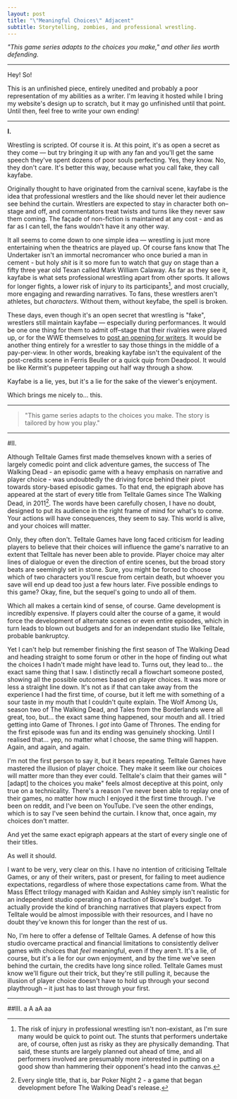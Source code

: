 ```yaml
---
layout: post
title: "\"Meaningful Choices\" Adjacent"
subtitle: Storytelling, zombies, and professional wrestling.
---
```


_"This game series adapts to the choices you make," and other lies worth defending._

---

Hey! So!

This is an unfinished piece, entirely unedited and probably a poor representation of my abilities as a writer. I'm leaving it hosted while I bring my website's design up to scratch, but it may go unfinished until that point. Until then, feel free to write your own ending!

---

**I.**

Wrestling is scripted. Of course it is. At this point, it's as open a secret as they come — but try bringing it up with any fan and you'll get the same speech they've spent dozens of poor souls perfecting. Yes, they know. No, they don't care. It's better this way, because what you call fake, they call kayfabe.

Originally thought to have originated from the carnival scene, kayfabe is the idea that professional wrestlers and the like should never let their audience see behind the curtain. Wrestlers are expected to stay in character both on–stage and off, and commentators treat twists and turns like they never saw them coming. The façade of non-fiction is maintained at any cost - and as far as I can tell, the fans wouldn't have it any other way. 

It all seems to come down to one simple idea — wrestling is just more entertaining when the theatrics are played up. Of course fans know that The Undertaker isn't an immortal necromancer who once buried a man in cement - but holy _shit_ is it so more fun to watch that guy on stage than a fifty three year old Texan called Mark William Calaway. As far as they see it, kayfabe is what sets professional wrestling apart from other sports. It allows for longer fights, a lower risk of injury to its participants[^1], and most crucially, more engaging and rewarding narratives. To fans, these wrestlers aren't athletes, but *characters*. Without them, without keyfabe, the spell is broken. 

These days, even though it's an open secret that wrestling is "fake", wrestlers still maintain kayfabe — especially during performances. It would be one one thing for them to admit off–stage that their rivalries were played up, or for the WWE themselves to [post an opening for writers](https://wwecorp.wd5.myworkdayjobs.com/wwecorp/). It would be another thing entirely for a wrestler to say those things in the middle of a pay-per-view. In other words, breaking kayfabe isn't the equivalent of the post-credits scene in Ferris Beuller or a quick quip from Deadpool. It would be like Kermit's puppeteer tapping out half way through a show. 

Kayfabe is a lie, yes, but it's a lie for the sake of the viewer's enjoyment. 

Which brings me nicely to... this.

---

> "This game series adapts to the choices you make. The story is tailored by how you play."

---

#II.

Although Telltale Games first made themselves known with a series of largely comedic point and click adventure games, the success of The Walking Dead - an episodic game with a heavy emphasis on narrative and player choice - was undoubtedly the driving force behind their pivot towards story-based episodic games. To that end, the epigraph above has appeared at the start of every title from Telltale Games since The Walking Dead, in 2011[^2]. The words have been carefully chosen, I have no doubt, designed to put its audience in the right frame of mind for what's to come. Your actions will have consequences, they seem to say. This world is alive, and your choices will matter.

Only, they often don't. Telltale Games have long faced criticism for leading players to believe that their choices will influence the game's narrative to an extent that Telltale has never been able to provide. Player choice may alter lines of dialogue or even the direction of entire scenes, but the broad story beats are seemingly set in stone. Sure, you might be forced to choose which of two characters you'll rescue from certain death, but whoever you save will end up dead too just a few hours later. Five possible endings to this game? Okay, fine, but the sequel's going to undo all of them.

Which all makes a certain kind of sense, of course. Game development is incredibly expensive. If players could alter the course of a game, it would force the development of alternate scenes or even entire episodes, which in turn leads to blown out budgets and for an independant studio like Telltale, probable bankruptcy. 

Yet I can't help but remember finishing the first season of The Walking Dead and heading straight to some forum or other in the hope of finding out what the choices I hadn't made might have lead to. Turns out, they lead to... the exact same thing that I saw. I distinctly recall a flowchart someone posted, showing all the possible outcomes based on player choices. It was more or less a straight line down. It's not as if that can take away from the experience I had the first time, of course, but it left me with something of a sour taste in my mouth that I couldn't quite explain. The Wolf Among Us, season two of The Walking Dead, and Tales from the Borderlands were all great, too, but... the exact same thing happened, sour mouth and all. I tried getting into Game of Thrones. I *got* into Game of Thrones. The ending for the first episode was fun and its ending was genuinely shocking. Until I realised that... yep, no matter what I choose, the same thing will happen. Again, and again, and again.

I'm not the first person to say it, but it bears repeating. Telltale Games have mastered the illusion of player choice. They make it seem like our choices will matter more than they ever could. Telltale's claim that their games will "[adapt] to the choices you make" feels almost deceptive at this point, only true on a technicality. There's a reason I've never been able to replay one of their games, no matter how much I enjoyed it the first time through. I've been on reddit, and I've been on YouTube. I've seen the other endings, which is to say I've seen behind the curtain. I know that, once again, my choices don't matter. 

And yet the same exact epigraph appears at the start of every single one of their titles. 

As well it should. 

I want to be very, very clear on this. I have no intention of criticising Telltale Games, or any of their writers, past or present, for failing to meet audience expectations, regardless of where those expectations came from. What the Mass Effect trilogy managed with Kaidan and Ashley simply isn't realistic for an independent studio operating on a fraction of Bioware's budget. To actually provide the kind of branching narratives that players expect from Telltale would be almost impossible with their resources, and I have no doubt they've known this for longer than the rest of us.

No, I'm here to offer a defense of Telltale Games. A defense of how this studio overcame practical and financial limitations to consistently deliver games with choices that _feel_ meaningful, even if they aren't. It's a lie, of course, but it's a lie for our own enjoyment, and by the time we've seen behind the curtain, the credits have long since rolled. Telltale Games must know we'll figure out their trick, but they're still pulling it, because the illusion of player choice doesn't have to hold up through your second playthrough – it just has to last through your first.

---

##III.
a A aA aa

[^1]: The risk of injury in professional wrestling isn't non-existant, as I'm sure many would be quick to point out. The stunts that performers undertake are, of course, often just as risky as they are physically demanding. That said, these stunts are largely planned out ahead of time, and all performers involved are presumably more interested in putting on a good show than hammering their opponent's head into the canvas. 

[^2]: Every single title, that is, bar Poker Night 2 - a game that began development before The Walking Dead's release.
